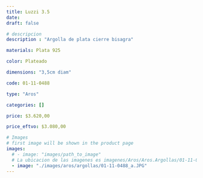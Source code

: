 ```yaml
---
title: Luzzi 3.5
date: 
draft: false

# descripcion
description : "Argolla de plata cierre bisagra"

materials: Plata 925

color: Plateado

dimensions: "3,5cm diam"

code: 01-11-0488

type: "Aros"

categories: []

price: $3.620,00

price_eftvo: $3.080,00

# Images
# first image will be shown in the product page
images:
  # - image: "images/path_to_image"
  # La ubicacion de las imagenes es imagenes/Aros/Aros.Argollas/01-11-0488-luzzi-3.5
  - image: "./images/aros/argollas/01-11-0488_a.JPG"
---
```

